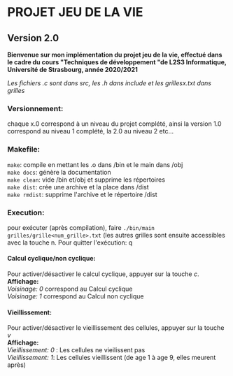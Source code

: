 # PROJET JEU DE LA VIE
 
## Version 2.0

**Bienvenue sur mon implémentation du projet jeu de la vie, effectué dans le cadre du cours "Techniques de développement "de L2S3 Informatique, Université de Strasbourg, année 2020/2021**

*Les fichiers .c sont dans src, les .h dans include et les grillesx.txt dans grilles*

### Versionnement:  
chaque x.0 correspond à un niveau du projet complété, ainsi la version 1.0
			correspond au niveau 1 complété, la 2.0 au niveau 2 etc...


### Makefile:   
`make`: compile en mettant les .o dans /bin et le main dans /obj   
`make docs`: génère la documentation  
`make clean`: vide /bin et/obj et supprime les répertoires  
`make dist`: crée une archive et la place dans /dist   
`make rmdist`: supprime l'archive et le répertoire /dist  

### Execution:   
pour exécuter (après compilation), faire `./bin/main grilles/grille<num_grille>.txt` (les autres grilles sont ensuite accessibles avec la touche n. Pour quitter l'exécution: q

#### Calcul cyclique/non cyclique:  
Pour activer/désactiver le calcul cyclique, appuyer sur la touche *c*.  
**Affichage:**    
*Voisinage: 0* correspond au Calcul cyclique  
*Voisinage: 1* correspond au Calcul non cyclique  

#### Vieillissement:  
Pour activer/désactiver le vieillissement des cellules, appuyer sur la touche *v*  
**Affichage:**    
*Vieillissement: 0* : Les cellules ne vieilissent pas    
*Vieillissement: 1*: Les cellules vieillissent (de age 1 à age 9, elles meurent après)  
   

